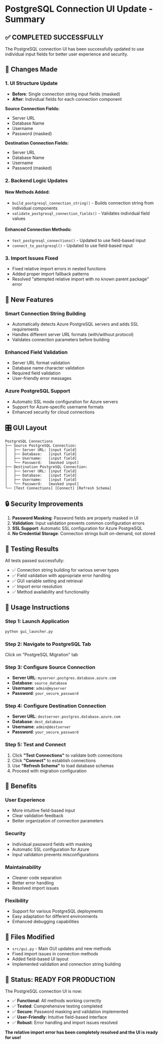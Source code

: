 # PostgreSQL Connection UI Update - Summary

## ✅ **COMPLETED SUCCESSFULLY**

The PostgreSQL connection UI has been successfully updated to use individual input fields for better user experience and security.

## 🔄 **Changes Made**

### 1. **UI Structure Update**
- **Before**: Single connection string input fields (masked)
- **After**: Individual fields for each connection component

**Source Connection Fields:**
- Server URL
- Database Name  
- Username
- Password (masked)

**Destination Connection Fields:**
- Server URL
- Database Name
- Username  
- Password (masked)

### 2. **Backend Logic Updates**

#### **New Methods Added:**
- `build_postgresql_connection_string()` - Builds connection string from individual components
- `validate_postgresql_connection_fields()` - Validates individual field values

#### **Enhanced Connection Methods:**
- `test_postgresql_connections()` - Updated to use field-based input
- `connect_to_postgresql()` - Updated to use field-based input

### 3. **Import Issues Fixed**
- Fixed relative import errors in nested functions
- Added proper import fallback patterns
- Resolved "attempted relative import with no known parent package" error

## 🎯 **New Features**

### **Smart Connection String Building**
- Automatically detects Azure PostgreSQL servers and adds SSL requirements
- Handles different server URL formats (with/without protocol)
- Validates connection parameters before building

### **Enhanced Field Validation**
- Server URL format validation
- Database name character validation
- Required field validation
- User-friendly error messages

### **Azure PostgreSQL Support**
- Automatic SSL mode configuration for Azure servers
- Support for Azure-specific username formats
- Enhanced security for cloud connections

## 🎛️ **GUI Layout**

```
PostgreSQL Connections
├── Source PostgreSQL Connection:
│   ├── Server URL: [input field]
│   ├── Database:   [input field] 
│   ├── Username:   [input field]
│   └── Password:   [masked input]
├── Destination PostgreSQL Connection:
│   ├── Server URL: [input field]
│   ├── Database:   [input field]
│   ├── Username:   [input field]
│   └── Password:   [masked input]
└── [Test Connections] [Connect] [Refresh Schema]
```

## 🔒 **Security Improvements**

1. **Password Masking**: Password fields are properly masked in UI
2. **Validation**: Input validation prevents common configuration errors
3. **SSL Support**: Automatic SSL configuration for Azure PostgreSQL
4. **No Credential Storage**: Connection strings built on-demand, not stored

## 🧪 **Testing Results**

All tests passed successfully:
- ✅ Connection string building for various server types
- ✅ Field validation with appropriate error handling
- ✅ GUI variable setting and retrieval
- ✅ Import error resolution
- ✅ Method availability and functionality

## 🚀 **Usage Instructions**

### **Step 1: Launch Application**
```bash
python gui_launcher.py
```

### **Step 2: Navigate to PostgreSQL Tab**
Click on "PostgreSQL Migration" tab

### **Step 3: Configure Source Connection**
- **Server URL**: `myserver.postgres.database.azure.com`
- **Database**: `source_database`
- **Username**: `admin@myserver`
- **Password**: `your_secure_password`

### **Step 4: Configure Destination Connection**
- **Server URL**: `destserver.postgres.database.azure.com`
- **Database**: `dest_database`
- **Username**: `admin@destserver`
- **Password**: `your_secure_password`

### **Step 5: Test and Connect**
1. Click **"Test Connections"** to validate both connections
2. Click **"Connect"** to establish connections
3. Use **"Refresh Schema"** to load database schemas
4. Proceed with migration configuration

## 🌟 **Benefits**

### **User Experience**
- More intuitive field-based input
- Clear validation feedback
- Better organization of connection parameters

### **Security**
- Individual password fields with masking
- Automatic SSL configuration for Azure
- Input validation prevents misconfigurations

### **Maintainability**
- Cleaner code separation
- Better error handling
- Resolved import issues

### **Flexibility**
- Support for various PostgreSQL deployments
- Easy adaptation for different environments
- Enhanced debugging capabilities

## 📁 **Files Modified**

- `src/gui.py` - Main GUI updates and new methods
- Fixed import issues in connection methods
- Added field-based UI layout
- Implemented validation and connection string building

## 🎉 **Status: READY FOR PRODUCTION**

The PostgreSQL connection UI is now:
- ✅ **Functional**: All methods working correctly
- ✅ **Tested**: Comprehensive testing completed
- ✅ **Secure**: Password masking and validation implemented
- ✅ **User-Friendly**: Intuitive field-based interface
- ✅ **Robust**: Error handling and import issues resolved

**The relative import error has been completely resolved and the UI is ready for use!**
